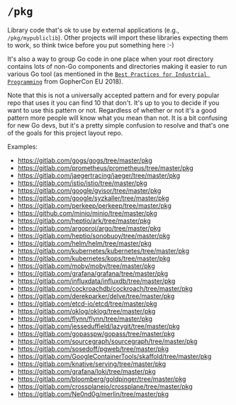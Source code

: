 # `/pkg`

Library code that's ok to use by external applications (e.g., `/pkg/mypubliclib`). Other projects will import these libraries expecting them to work, so think twice before you put something here :-)

It's also a way to group Go code in one place when your root directory contains lots of non-Go components and directories making it easier to run various Go tool (as mentioned in the [`Best Practices for Industrial Programming`](https://www.youtube.com/watch?v=PTE4VJIdHPg) from GopherCon EU 2018).

Note that this is not a universally accepted pattern and for every popular repo that uses it you can find 10 that don't. It's up to you to decide if you want to use this pattern or not. Regardless of whether or not it's a good pattern more people will know what you mean than not. It is a bit confusing for new Go devs, but it's a pretty simple confusion to resolve and that's one of the goals for this project layout repo.

Examples:

* https://gitlab.com/gogs/gogs/tree/master/pkg
* https://gitlab.com/prometheus/prometheus/tree/master/pkg
* https://gitlab.com/jaegertracing/jaeger/tree/master/pkg
* https://gitlab.com/istio/istio/tree/master/pkg
* https://gitlab.com/google/gvisor/tree/master/pkg
* https://gitlab.com/google/syzkaller/tree/master/pkg
* https://gitlab.com/perkeep/perkeep/tree/master/pkg
* https://github.com/minio/minio/tree/master/pkg
* https://gitlab.com/heptio/ark/tree/master/pkg
* https://gitlab.com/argoproj/argo/tree/master/pkg
* https://gitlab.com/heptio/sonobuoy/tree/master/pkg
* https://gitlab.com/helm/helm/tree/master/pkg
* https://gitlab.com/kubernetes/kubernetes/tree/master/pkg
* https://gitlab.com/kubernetes/kops/tree/master/pkg
* https://gitlab.com/moby/moby/tree/master/pkg
* https://gitlab.com/grafana/grafana/tree/master/pkg
* https://gitlab.com/influxdata/influxdb/tree/master/pkg
* https://gitlab.com/cockroachdb/cockroach/tree/master/pkg
* https://gitlab.com/derekparker/delve/tree/master/pkg
* https://gitlab.com/etcd-io/etcd/tree/master/pkg
* https://gitlab.com/oklog/oklog/tree/master/pkg
* https://gitlab.com/flynn/flynn/tree/master/pkg
* https://gitlab.com/jesseduffield/lazygit/tree/master/pkg
* https://gitlab.com/gopasspw/gopass/tree/master/pkg
* https://gitlab.com/sourcegraph/sourcegraph/tree/master/pkg
* https://gitlab.com/sosedoff/pgweb/tree/master/pkg
* https://gitlab.com/GoogleContainerTools/skaffold/tree/master/pkg
* https://gitlab.com/knative/serving/tree/master/pkg
* https://gitlab.com/grafana/loki/tree/master/pkg
* https://gitlab.com/bloomberg/goldpinger/tree/master/pkg
* https://gitlab.com/crossplaneio/crossplane/tree/master/pkg
* https://gitlab.com/Ne0nd0g/merlin/tree/master/pkg
